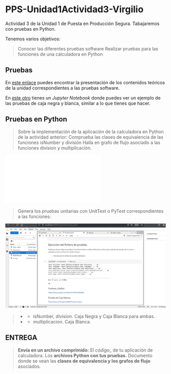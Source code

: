 # PPS-Unidad1Actividad3-Virgilio

Actividad 3 de la Unidad 1 de Puesta en Producción Segura. Tabajaremos con pruebas en Python.

Tenemos varios objetivos:

> Conocer las diferentes pruebas software
> Realizar pruebas para las funciones de una calculadora en Python

## Pruebas

En [este enlace](PresentacionPruebas.pdf) puedes encontrar la presentación de los contenidos teóricos de la unidad correspondientes a las pruebas software.

En [este otro](Pruebas.ipynb) tienes un _Jupyter Notebook_ donde puedes ver un ejemplo de las pruebas de caja negra y blanca, similar a lo que tienes que hacer.

## Pruebas en Python

> Sobre la implementación de la aplicación de la calculadora en Python de la actividad anterior:
> Comprueba las clases de equivalencia de las funciones isNumber y división
> Halla en grafo de flujo asociado a las funciones division y multiplicación.

  ![Enlace a los grafos de flujo](grafos_flujo.md)

> Genera los pruebas unitarias con UnitTest o PyTest correspondientes a las funciones:

![prueba_unitaria](img/jupyterlabtestpy.png)

> - - isNumber, division. Caja Negra y Caja Blanca para ambas.
> - - multiplicacion. Caja Blanca.

## ENTREGA

>__Envía en un archivo comprimido:__
> El _código__ de tu aplicación de calculadora.
> Los __archivos Python con tus pruebas.__
> Documento donde se vean las __clases de equivalencia y los grafos de flujo__ asociados.
